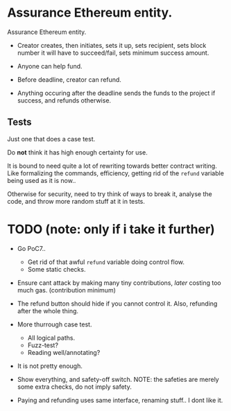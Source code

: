 
# Assurance Ethereum entity. 

Assurance Ethereum entity.

* Creator creates, then initiates, sets it up, sets recipient, sets block
  number it will have to succeed/fail, sets minimum success amount.

* Anyone can help fund.

* Before deadline, creator can refund.

* Anything occuring after the deadline sends the funds to the project if
  success, and refunds otherwise.

## Tests
Just one that does a case test. 

Do **not** think it has high enough certainty for use. 

It is bound to need quite a lot of rewriting towards better contract writing.
Like formalizing the commands, efficiency, getting rid of the `refund` variable
being used as it is now..

Otherwise for security, need to try think of ways to break it, analyse the code,
and throw more random stuff at it in tests.

# TODO (note: only if i take it further)

* Go PoC7..
  + Get rid of that awful `refund` variable doing control flow.
  + Some static checks.

* Ensure cant attack by making many tiny contributions, *later* costing too much gas.
  (contribution minimum)

* The refund button should hide if you cannot control it. Also, refunding after the
  whole thing.

* More thurrough case test.
  + All logical paths.
  + Fuzz-test?
  + Reading well/annotating?

* It is not pretty enough.

* Show everything, and safety-off switch. NOTE: the safeties are merely some extra
  checks, do not imply safety.

* Paying and refunding uses same interface, renaming stuff.. I dont like it.

